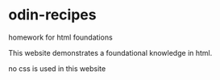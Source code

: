 # odin-recipes
homework for html foundations

This website demonstrates a foundational knowledge in html.

no css is used in this website
